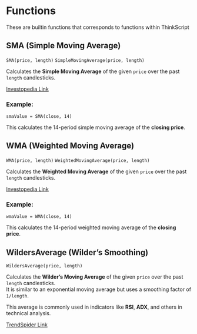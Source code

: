# Functions

These are builtin functions that corresponds to functions within ThinkScript

## SMA (Simple Moving Average)

`SMA(price, length)`
`SimpleMovingAverage(price, length)`

Calculates the **Simple Moving Average** of the given `price` over the past `length` candlesticks.

[Investopedia Link](https://www.investopedia.com/terms/s/sma.asp)

### Example:

`smaValue = SMA(close, 14)`

This calculates the 14-period simple moving average of the **closing price**.

## WMA (Weighted Moving Average)

`WMA(price, length)`
`WeightedMovingAverage(price, length)`

Calculates the **Weighted Moving Average** of the given `price` over the past `length` candlesticks.

[Investopedia Link](https://www.investopedia.com/ask/answers/071414/whats-difference-between-moving-average-and-weighted-moving-average.asp)

### Example:

`wmaValue = WMA(close, 14)`

This calculates the 14-period weighted moving average of the **closing price**.

## WildersAverage (Wilder’s Smoothing)

`WildersAverage(price, length)`

Calculates the **Wilder’s Moving Average** of the given `price` over the past `length` candlesticks.  
It is similar to an exponential moving average but uses a smoothing factor of `1/length`.

This average is commonly used in indicators like **RSI**, **ADX**, and others in technical analysis.

[TrendSpider Link](https://trendspider.com/learning-center/definition-of-wilders-moving-average/)
